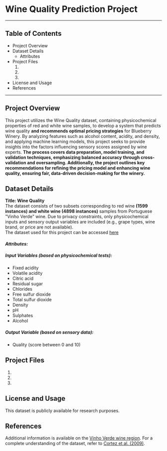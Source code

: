# Wine Quality Prediction Project
************************

## Table of Contents
- Project Overview<br>
- Dataset Details<br>
  - Attributes<br>
- Project Files<br>
  1) <br>
  2) <br>
  3) <br>
- License and Usage<br>
- References<br>
************************
## Project Overview

This project utilizes the Wine Quality dataset, containing physicochemical properties of red and white wine samples, to develop a system that predicts wine quality **and recommends optimal pricing strategies** for Blueberry Winery. By analyzing features such as alcohol content, acidity, and density, and applying machine learning models, this project seeks to provide insights into the factors influencing sensory scores assigned by wine experts. **The process covers data preparation, model training, and validation techniques, emphasizing balanced accuracy through cross-validation and oversampling. Additionally, the project outlines key recommendations for refining the pricing model and enhancing wine quality, ensuring fair, data-driven decision-making for the winery.**

## Dataset Details

**Title: Wine Quality** <br>
The dataset consists of two subsets corresponding to red wine **(1599 instances) and white wine (4898 instances)** samples from Portuguese "Vinho Verde" wine. Due to privacy constraints, only physicochemical inputs and sensory output variables are included (e.g., grape types, wine brand, or price are not available).<br>
The dataset used for this project can be accessed [here](https://archive.ics.uci.edu/dataset/186/wine+quality)

#### *Attributes:*
##### *Input Variables (based on physicochemical tests):*
- Fixed acidity<br>
- Volatile acidity<br>
- Citric acid<br>
- Residual sugar<br>
- Chlorides<br>
- Free sulfur dioxide<br>
- Total sulfur dioxide<br>
- Density<br>
- pH<br>
- Sulphates<br>
- Alcohol
##### *Output Variable (based on sensory data):*
- Quality (score between 0 and 10)
## Project Files<br>
  1) <br>
  2) <br>
  3) <br>
## License and Usage
This dataset is publicly available for research purposes. 

## References
Additional information is available on the [Vinho Verde wine region](https://www.vinhoverde.pt/en/).
For a complete understanding of the dataset, refer to [Cortez et al. (2009)](https://www.sciencedirect.com/science/article/abs/pii/S0167923609001377?via%3Dihub).
